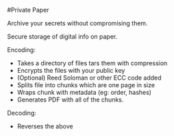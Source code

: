 #Private Paper
    
Archive your secrets without compromising them.

Secure storage of digital info on paper. 

Encoding:
- Takes a directory of files tars them with compression
- Encrypts the files with your public key
- (Optional) Reed Soloman or other ECC code added
- Splits file into chunks which are one page in size
- Wraps chunk with metadata (eg: order, hashes)
- Generates PDF with all of the chunks. 

Decoding:
- Reverses the above